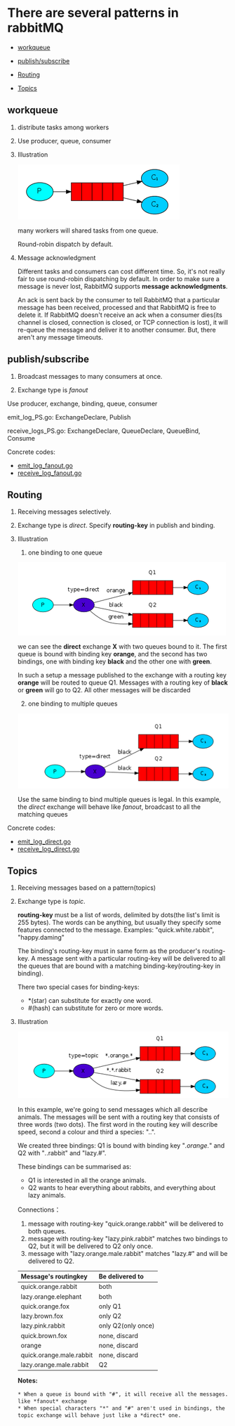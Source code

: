 # There are several patterns in rabbitMQ

* [workqueue](#workqueue)

* [publish/subscribe](#publish/subscribe)

* [Routing](#routing)

* [Topics](#topics)

## workqueue

1. distribute tasks among workers

2. Use producer, queue, consumer

3. Illustration

    ![workqueue](./image/workqueue.png)

    many workers will shared tasks from one queue.

    Round-robin dispatch by default.

4. Message acknowledgment

    Different tasks and consumers can cost different time. So, it's not really fair to use round-robin dispatching by default. In order to make sure a message is never lost, RabbitMQ supports **message acknowledgments**.

    An ack is sent back by the consumer to tell RabbitMQ that a particular message has been received, processed and that RabbitMQ is free to delete it. If RabbitMQ doesn't receive an ack when a consumer dies(its channel is closed, connection is closed, or TCP connection is lost), it will re-queue the message and deliver it to another consumer. But, there aren't any message timeouts.



## publish/subscribe

1. Broadcast messages to many consumers at once.

2. Exchange type is *fanout*

Use producer, exchange, binding, queue, consumer

emit_log_PS.go: ExchangeDeclare, Publish

receive_logs_PS.go: ExchangeDeclare, QueueDeclare, QueueBind, Consume

Concrete codes:
* [emit_log_fanout.go](./examples-codes/emit_log_fanout.go)
* [receive_log_fanout.go](./examples-codes/receive_log_fanout.go)

## Routing

1. Receiving messages selectively.

2. Exchange type is *direct*. Specify **routing-key** in publish and binding.

3. Illustration

    1. one binding to one queue

    ![routing-1](./image/routing-1.png)

    we can see the **direct** exchange **X** with two queues bound to it. The first queue is bound with binding key **orange**, and the second has two bindings, one with binding key **black** and the other one with **green**.

    In such a setup a message published to the exchange with a routing key **orange** will be routed to queue Q1. Messages with a routing key of **black** or **green** will go to Q2. All other messages will be discarded

    2. one binding to multiple queues

    ![routing-2](./image/routing-2.png)

    Use the same binding to bind multiple queues is legal. In this example, the *direct* exchange will behave like *fanout*, broadcast to all the matching queues

Concrete codes:
* [emit_log_direct.go](./examples-codes/emit_log_direct.go)
* [receive_log_direct.go](./examples-codes/receive_log_direct.go)

## Topics

1. Receiving messages based on a pattern(topics)

2. Exchange type is *topic*. 

    **routing-key** must be a list of words, delimited by dots(the list's limit is 255 bytes). The words can be anything, but usually they specify some features connected to the message. Examples: "quick.white.rabbit", "happy.daming"

    The binding's routing-key must in same form as the producer's routing-key. A message sent with a particular routing-key will be delivered to all the queues that are bound with a matching binding-key(routing-key in binding).

    There two special cases for binding-keys:
    * *(star) can substitute for exactly one word.
    * #(hash) can substitute for zero or more words.

3. Illustration

    ![topic](./image/topic.png)

    In this example, we're going to send messages which all describe animals. The messages will be sent with a routing key that consists of three words (two dots). The first word in the routing key will describe speed, second a colour and third a species: "<speed>.<colour>.<species>".

    We created three bindings: Q1 is bound with binding key "*.orange.*" and Q2 with "*.*.rabbit" and "lazy.#".

    These bindings can be summarised as:
    * Q1 is interested in all the orange animals.
    * Q2 wants to hear everything about rabbits, and everything about lazy animals.

    Connections：
    1. message with routing-key "quick.orange.rabbit" will be delivered to both queues.
    2. message with routing-key "lazy.pink.rabbit" matches two bindings to Q2, but it will be delivered to Q2 only once.
    3. message with "lazy.orange.male.rabbit" matches "lazy.#" and will be delivered to Q2.

    |Message's routingkey    | Be delivered to   |
    |------------------------|-------------------|
    |quick.orange.rabbit     | both              |
    |lazy.orange.elephant    | both              |
    |quick.orange.fox        | only Q1           |
    |lazy.brown.fox          | only Q2           |
    |lazy.pink.rabbit        | only Q2(only once)|
    |quick.brown.fox         | none, discard     |
    |orange                  | none, discard     |
    |quick.orange.male.rabbit| none, discard     |
    |lazy.orange.male.rabbit | Q2                |

    **Notes:**
    
       * When a queue is bound with "#", it will receive all the messages. like *fanout* exchange
       * When special characters "*" and "#" aren't used in bindings, the topic exchange will behave just like a *direct* one.
